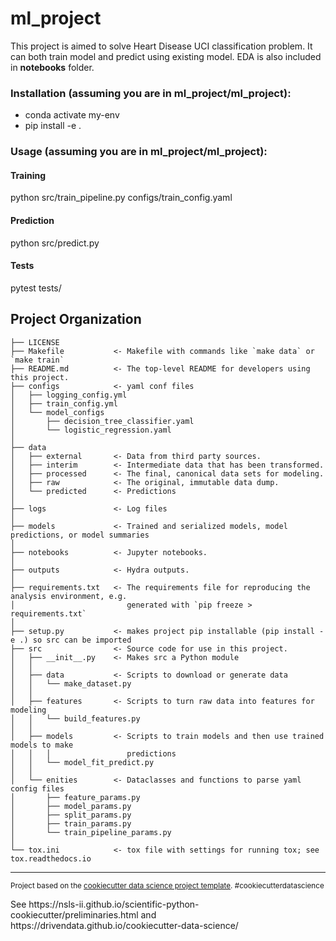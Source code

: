 ml_project
==============================
This project is aimed to solve Heart Disease UCI classification problem. It can both train model and predict using existing model. EDA is also included in **notebooks** folder.


### Installation (assuming you are in ml_project/ml_project): ###
- conda activate my-env
- pip install -e .

### Usage (assuming you are in ml_project/ml_project): ###

#### Training ####
python src/train_pipeline.py configs/train_config.yaml

#### Prediction ####
python src/predict.py

#### Tests ####
pytest tests/


Project Organization
------------

    ├── LICENSE
    ├── Makefile           <- Makefile with commands like `make data` or `make train`
    ├── README.md          <- The top-level README for developers using this project.
    ├── configs            <- yaml conf files
    │   ├── logging_config.yml 
    │   ├── train_config.yml
    │   └── model_configs
    │       ├── decision_tree_classifier.yaml
    │       └── logistic_regression.yaml
    │
    ├── data
    │   ├── external       <- Data from third party sources.
    │   ├── interim        <- Intermediate data that has been transformed.
    │   ├── processed      <- The final, canonical data sets for modeling.
    │   ├── raw            <- The original, immutable data dump.
    │   └── predicted      <- Predictions
    │
    ├── logs               <- Log files
    │
    ├── models             <- Trained and serialized models, model predictions, or model summaries
    │
    ├── notebooks          <- Jupyter notebooks. 
    │
    ├── outputs            <- Hydra outputs.        
    │
    ├── requirements.txt   <- The requirements file for reproducing the analysis environment, e.g.
    │                         generated with `pip freeze > requirements.txt`
    │
    ├── setup.py           <- makes project pip installable (pip install -e .) so src can be imported
    ├── src                <- Source code for use in this project.
    │   ├── __init__.py    <- Makes src a Python module
    │   │
    │   ├── data           <- Scripts to download or generate data
    │   │   └── make_dataset.py
    │   │
    │   ├── features       <- Scripts to turn raw data into features for modeling
    │   │   └── build_features.py
    │   │
    │   ├── models         <- Scripts to train models and then use trained models to make
    │   │   │                 predictions
    │   │   └── model_fit_predict.py    
    │   │
    │   └── enities        <- Dataclasses and functions to parse yaml config files
    │       ├── feature_params.py
    │       ├── model_params.py
    │       ├── split_params.py
    │       ├── train_params.py
    │       └── train_pipeline_params.py
    │
    └── tox.ini            <- tox file with settings for running tox; see tox.readthedocs.io


--------

<p><small>Project based on the <a target="_blank" href="https://drivendata.github.io/cookiecutter-data-science/">cookiecutter data science project template</a>. #cookiecutterdatascience</small></p>
See https://nsls-ii.github.io/scientific-python-cookiecutter/preliminaries.html and https://drivendata.github.io/cookiecutter-data-science/ 
